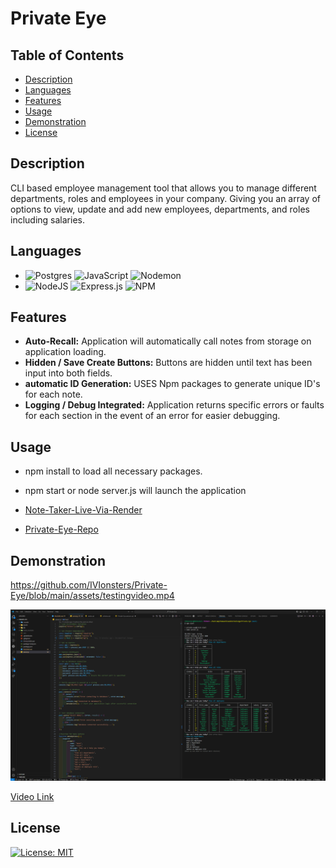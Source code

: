 # Private Eye

## Table of Contents

* [Description](#description)
* [Languages](#languages)
* [Features](#features)
* [Usage](#usage)
* [Demonstration](#demonstration)
* [License](#license)  


## Description

<p> CLI based employee management tool that allows you to manage different departments, roles and employees in your company. Giving you an array of options to view, update and add new employees, departments, and roles including salaries.</P>

## Languages

* ![Postgres](https://img.shields.io/badge/postgres-%23316192.svg?style=for-the-badge&logo=postgresql&logoColor=white) ![JavaScript](https://img.shields.io/badge/javascript-%23323330.svg?style=for-the-badge&logo=javascript&logoColor=%23F7DF1E) ![Nodemon](https://img.shields.io/badge/NODEMON-%23323330.svg?style=for-the-badge&logo=nodemon&logoColor=%BBDEAD)
* ![NodeJS](https://img.shields.io/badge/node.js-6DA55F?style=for-the-badge&logo=node.js&logoColor=white)
![Express.js](https://img.shields.io/badge/express.js-%23404d59.svg?style=for-the-badge&logo=express&logoColor=%2361DAFB)
![NPM](https://img.shields.io/badge/NPM-%23CB3837.svg?style=for-the-badge&logo=npm&logoColor=white)




## Features

* **Auto-Recall:** Application will automatically call notes from storage on application loading.
* **Hidden / Save Create Buttons:** Buttons are hidden until text has been input into both fields. 
* **automatic ID Generation:** USES Npm packages to generate unique ID's for each note.
* **Logging / Debug Integrated:** Application returns specific errors or faults for each section in the event of an error for easier debugging.

## Usage

* npm install to load all necessary packages.
* npm start or node server.js will launch the application

* [Note-Taker-Live-Via-Render](https://note-taker-ux3z.onrender.com)

* [Private-Eye-Repo](https://github.com/IVIonsters/Private-Eye)



## Demonstration

https://github.com/IVIonsters/Private-Eye/blob/main/assets/testingvideo.mp4

![SCREENSHOTS GO HERE](./assets/final.png)

[Video Link](https://drive.google.com/file/d/16EZZzoFx-sZPe3f8vG6GF3XuvOyS5omw/view?usp=sharing)
## License

[![License: MIT](https://img.shields.io/badge/License-MIT-yellow.svg)](https://opensource.org/licenses/MIT)

